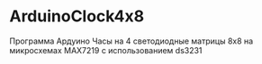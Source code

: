 # ArduinoClock4x8
Программа Ардуино Часы на 4 светодиодные матрицы 8х8 на микросхемах MAX7219 c использованием ds3231
